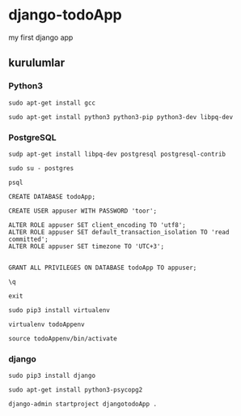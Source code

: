 # django-todoApp
my first django app


## kurulumlar

### Python3

``sudo apt-get install gcc``

``sudo apt-get install python3 python3-pip python3-dev libpq-dev``


### PostgreSQL

``sudp apt-get install libpq-dev postgresql postgresql-contrib``

```
sudo su - postgres

psql

CREATE DATABASE todoApp;

CREATE USER appuser WITH PASSWORD 'toor';

ALTER ROLE appuser SET client_encoding TO 'utf8';
ALTER ROLE appuser SET default_transaction_isolation TO 'read committed';
ALTER ROLE appuser SET timezone TO 'UTC+3';


GRANT ALL PRIVILEGES ON DATABASE todoApp TO appuser;

\q

exit
```

``sudo pip3 install virtualenv``

``virtualenv todoAppenv``

``source todoAppenv/bin/activate``

### django

``sudo pip3 install django``

``sudo apt-get install python3-psycopg2``

``django-admin startproject djangotodoApp .``